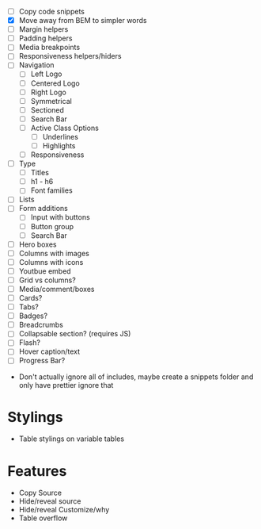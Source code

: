 - [ ] Copy code snippets
- [x] Move away from BEM to simpler words
- [ ] Margin helpers
- [ ] Padding helpers
- [ ] Media breakpoints
- [ ] Responsiveness helpers/hiders
- [ ] Navigation
  - [ ] Left Logo
  - [ ] Centered Logo
  - [ ] Right Logo
  - [ ] Symmetrical
  - [ ] Sectioned
  - [ ] Search Bar
  - [ ] Active Class Options
    - [ ] Underlines
    - [ ] Highlights
  - [ ] Responsiveness
- [ ] Type
  - [ ] Titles
  - [ ] h1 - h6
  - [ ] Font families
- [ ] Lists
- [ ] Form additions
  - [ ] Input with buttons
  - [ ] Button group
  - [ ] Search Bar
- [ ] Hero boxes
- [ ] Columns with images
- [ ] Columns with icons
- [ ] Youtbue embed
- [ ] Grid vs columns?
- [ ] Media/comment/boxes
- [ ] Cards?
- [ ] Tabs?
- [ ] Badges?
- [ ] Breadcrumbs
- [ ] Collapsable section? (requires JS)
- [ ] Flash?
- [ ] Hover caption/text
- [ ] Progress Bar?

- Don't actually ignore all of includes, maybe create a snippets folder and only
  have prettier ignore that

# Stylings
- Table stylings on variable tables

# Features
- Copy Source
- Hide/reveal source
- Hide/reveal Customize/why
- Table overflow
